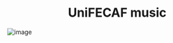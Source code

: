 <h1 align="center">UniFECAF music</h1>
<p></p>

![image](https://github.com/flkvio/design-web-music-app/assets/105506000/e9f6d63c-f4dd-43f0-a079-ad697cb6413b)
